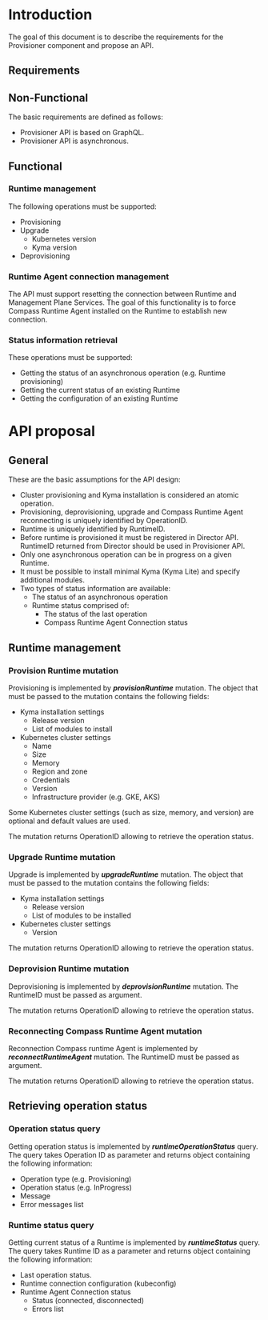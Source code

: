 # Introduction

The goal of this document is to describe the requirements for the Provisioner component and propose an API. 

## Requirements

## Non-Functional

The basic requirements are defined as follows:

- Provisioner API is based on GraphQL. 
- Provisioner API is asynchronous.

## Functional

### Runtime management

The following operations must be supported:

- Provisioning
- Upgrade
  - Kubernetes version
  - Kyma version
- Deprovisioning

### Runtime Agent connection management

The API must support resetting the connection between Runtime and Management Plane Services. The goal of this functionality is to force Compass Runtime Agent installed on the Runtime to establish new connection.

### Status information retrieval

These operations must be supported:

- Getting the status of an asynchronous operation (e.g. Runtime provisioning)
- Getting the current status of an existing Runtime
- Getting the configuration of an existing Runtime

# API proposal

## General 

These are the basic assumptions for the API design:

- Cluster provisioning and Kyma installation is considered an atomic operation.
- Provisioning, deprovisioning, upgrade and Compass Runtime Agent reconnecting is uniquely identified by OperationID.
- Runtime is uniquely identified by RuntimeID.
- Before runtime is provisioned it must be registered in Director API. RuntimeID returned from Director should be used in Provisioner API.
- Only one asynchronous operation can be in progress on a given Runtime.  
- It must be possible to install minimal Kyma  (Kyma Lite) and specify additional modules.
- Two types of status information are available:
  - The status of an asynchronous operation
  - Runtime status comprised of:
    - The status of the last operation
    - Compass Runtime Agent Connection status

## Runtime management

### Provision Runtime mutation

Provisioning is implemented by ***provisionRuntime*** mutation. The object that must be passed to the mutation contains the following fields:

- Kyma installation settings
  - Release version
  - List of modules to install
- Kubernetes cluster settings
  - Name
  - Size
  - Memory
  - Region and zone
  - Credentials
  - Version
  - Infrastructure provider (e.g. GKE, AKS)

Some Kubernetes cluster settings (such as size, memory, and version) are optional and default values are used.

The mutation returns OperationID allowing to retrieve the operation status.

### Upgrade Runtime mutation

Upgrade is implemented by ***upgradeRuntime*** mutation. The object that must be passed to the mutation contains the following fields:

- Kyma installation settings
  - Release version
  - List of modules to be installed
- Kubernetes cluster settings
  - Version

The mutation returns OperationID allowing to retrieve the operation status.

### Deprovision Runtime mutation

Deprovisioning is implemented by ***deprovisionRuntime*** mutation. The RuntimeID must be passed as argument. 

The mutation returns OperationID allowing to retrieve the operation status.

### Reconnecting Compass Runtime Agent mutation

Reconnection Compass runtime Agent is implemented by ***reconnectRuntimeAgent*** mutation. The RuntimeID must be passed as argument. 

The mutation returns OperationID allowing to retrieve the operation status.

## Retrieving operation status

### Operation status query

Getting operation status is implemented by ***runtimeOperationStatus*** query. The query takes Operation ID as parameter and returns object containing the following information:

- Operation type (e.g. Provisioning)
- Operation status (e.g. InProgress)
- Message
- Error messages list

### Runtime status query

Getting current status of a Runtime is implemented by ***runtimeStatus*** query. The query takes Runtime ID as a parameter and returns object containing the following information:

- Last operation status.
- Runtime connection configuration (kubeconfig)
- Runtime Agent Connection status
  - Status (connected, disconnected)
  - Errors list